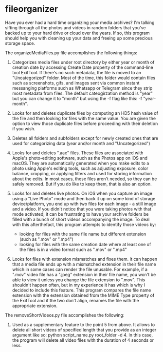 # fileorganizer

Have you ever had a hard time organizing your media archives? I'm talking sifting through all the photos and videos in random folders that you've backed up to your hard drive or cloud over the years. If so, this program should help you with cleaning up your data and freeing up some precious storage space. 

The organizeMediaFiles.py file accomplishes the following things:

1. Categorizes media files under root directory by either year or month of        creation date by accessing Create Date property of the command-line tool ExifTool. If there's no such metadata, the file is moved to an "Uncategorized" folder. Most of the time, this folder would contain files such as screenshots, gifs, and images sent via common instant messanging platforms such as Whatsapp or Telegram since they strip most metadata from files. The default cateogirzation method is "year" but you can change it to "month" but using the -f flag like this: -f "year-month".

2. Looks for and deletes duplicate files by computing an HD5 hash value of the file and then looking for files with the same value. You are given the option to view those duplicate files before proceeding with their deletion if you wish.

3. Deletes all folders and subfolders except for newly created ones that are used for categorizing data (year and/or month and "Uncategorized")

4. Looks for and deletes ".aae" files. These files are associated with Apple's photo-editing software, such as the Photos app on iOS and macOS. They are automatically generated when you make edits to a photo using Apple's editing tools, such as adjusting exposure, color balance, cropping, or applying filters and used for storing information about the edits. In most cases, these files aren't needed, so they can be safely removed. But if you do like to keep them, that is also an option.

5. Looks for and deletes live photos. On iOS when you capture an image using a "Live Photo" mode and then back it up on some kind of storage device/platform, you end up with two files for each image - a still image and a video. If you didn't notice that you were taking photos with that mode activated, it can be frustrating to have your archive folders be filled with a bunch of short videos accompanying the image. To deal with this afterthefact, this program attempts to identify those videos by:
    - looking for files with the same file name but different extension (such as       ".mov" or ".mp4")
    - looking for files with the same creation date where at least one of the          files is in a video format such as ".mov" or ".mp4"

6. Looks for files with extension mismatches and fixes them. It can happen that a media file ends up with a mismatched extension in their file name which in some cases can render the file unusable. For example, if a ".mov" video file has a ".jpeg" extension in their file name, you won't be able to view it unless you change the file extension to ".mov". This shouldn't happen often, but in my experience it has which is why I decided to include this feature. This program compares the file name extension with the extension obtained from the MIME Type property of the ExifTool and if the two don't align, renames the file with the appropriate extension.

The removeShortVideos.py file accomplishes the following:

1. Used as a supplementary feature to the point 5 from above. It allows to delete all short videos of specified length that you provide as an integer argument like so: python script_name.py root_folder -d 4. In this case, the program will delete all video files with the duration of 4 seconds or less.

  
